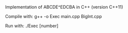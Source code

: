 Implementation of ABCDE^EDCBA in C++ (version C++11)

Compile with:
    g++ -o Exec main.cpp BigInt.cpp
    
Run with:
    ./Exec [number]
